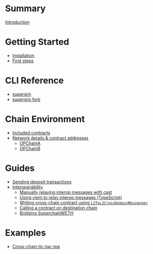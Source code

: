 # Summary

[Introduction](./introduction.md)

# Getting Started

- [Installation](./getting-started/installation.md)
- [First steps](./getting-started/first-steps.md)

# CLI Reference

- [supersim](./reference/supersim.md)
- [supersim fork](./reference/supersim-fork.md)

# Chain Environment

- [Included contracts](./chain-environment/contracts/README.md)
- [Network details & contract addresses](./chain-environment/network-details/README.md)
  - [OPChainA](./chain-environment/network-details/op-chain-a.md)
  - [OPChainB](./chain-environment/network-details/op-chain-b.md)

# Guides

- [Sending deposit transactions](./guides/deposit-transactions.md)
- [Interoperability](./guides/interop/README.md)
  - [Manually relaying interop messages with cast](./guides/interop/manually-relaying-interop-messages-cast.md)
  - [Using viem to relay interop messages (TypeScript)](./guides/interop/relay-using-viem.md)
  - [Writing cross-chain contract using `L2ToL2CrossDomainMessenger`](./guides/interop/writing-contract-using-l2cdm.md)
  - [Calling a contract on destination chain]()
  - [Bridging SuperchainWETH]()

# Examples

- [Cross-chain tic-tac-toe](./examples/cross-chain-tictactoe.md)

